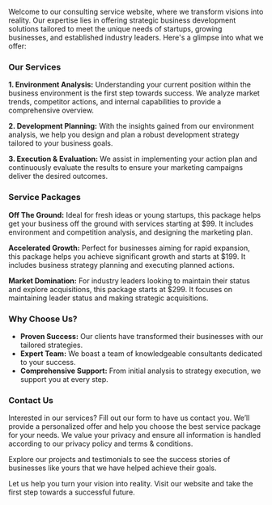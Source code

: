 Welcome to our consulting service website, where we transform visions into reality. Our expertise lies in offering strategic business development solutions tailored to meet the unique needs of startups, growing businesses, and established industry leaders. Here's a glimpse into what we offer:

### Our Services
**1. Environment Analysis:** Understanding your current position within the business environment is the first step towards success. We analyze market trends, competitor actions, and internal capabilities to provide a comprehensive overview.

**2. Development Planning:** With the insights gained from our environment analysis, we help you design and plan a robust development strategy tailored to your business goals.

**3. Execution & Evaluation:** We assist in implementing your action plan and continuously evaluate the results to ensure your marketing campaigns deliver the desired outcomes.

### Service Packages
**Off The Ground:** Ideal for fresh ideas or young startups, this package helps get your business off the ground with services starting at $99. It includes environment and competition analysis, and designing the marketing plan.

**Accelerated Growth:** Perfect for businesses aiming for rapid expansion, this package helps you achieve significant growth and starts at $199. It includes business strategy planning and executing planned actions.

**Market Domination:** For industry leaders looking to maintain their status and explore acquisitions, this package starts at $299. It focuses on maintaining leader status and making strategic acquisitions.

### Why Choose Us?
- **Proven Success:** Our clients have transformed their businesses with our tailored strategies.
- **Expert Team:** We boast a team of knowledgeable consultants dedicated to your success.
- **Comprehensive Support:** From initial analysis to strategy execution, we support you at every step.

### Contact Us
Interested in our services? Fill out our form to have us contact you. We’ll provide a personalized offer and help you choose the best service package for your needs. We value your privacy and ensure all information is handled according to our privacy policy and terms & conditions.

Explore our projects and testimonials to see the success stories of businesses like yours that we have helped achieve their goals.

Let us help you turn your vision into reality. Visit our website and take the first step towards a successful future.
